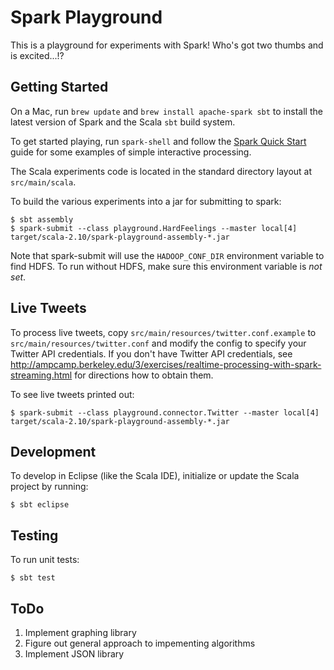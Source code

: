 # Spark Playground

This is a playground for experiments with Spark!  Who's got two thumbs and is excited...!?

## Getting Started

On a Mac, run `brew update` and `brew install apache-spark sbt` to install the latest version of
Spark and the Scala `sbt` build system.

To get started playing, run `spark-shell` and follow the
[Spark Quick Start](http://spark.apache.org/docs/latest/quick-start.html) guide for some examples of
simple interactive processing.

The Scala experiments code is located in the standard directory layout at `src/main/scala`.

To build the various experiments into a jar for submitting to spark:

```
$ sbt assembly
$ spark-submit --class playground.HardFeelings --master local[4] target/scala-2.10/spark-playground-assembly-*.jar
```

Note that spark-submit will use the `HADOOP_CONF_DIR` environment variable to find HDFS.  To run
without HDFS, make sure this environment variable is *not set*.

## Live Tweets

To process live tweets, copy `src/main/resources/twitter.conf.example` to
`src/main/resources/twitter.conf` and modify the config to specify your Twitter API credentials.  If
you don't have Twitter API credentials, see
http://ampcamp.berkeley.edu/3/exercises/realtime-processing-with-spark-streaming.html for directions
how to obtain them.

To see live tweets printed out:

```
$ spark-submit --class playground.connector.Twitter --master local[4] target/scala-2.10/spark-playground-assembly-*.jar
```


## Development

To develop in Eclipse (like the Scala IDE), initialize or update the Scala project by running:

```
$ sbt eclipse
```

## Testing

To run unit tests:

```
$ sbt test
```

## ToDo

1. Implement graphing library
2. Figure out general approach to impementing algorithms
3. Implement JSON library
